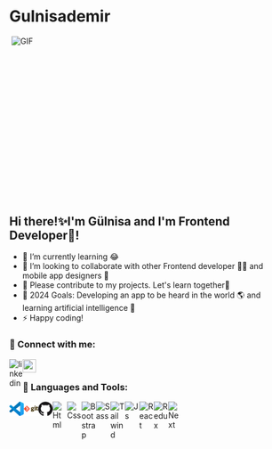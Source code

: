 # Gulnisademir

<img align="right" alt="GIF" src="https://github.com/abhisheknaiidu/abhisheknaiidu/blob/master/code.gif?raw=true" width="500" height="320" />

## Hi there!✨I'm Gülnisa and I'm Frontend Developer🚀!
- 🌱 I’m currently learning 😂
- 👯 I’m looking to collaborate with other Frontend developer 👩‍💻 and mobile app designers 🎨
- 🤔 Please contribute to my projects. Let's learn together🚀
- 🥅 2024 Goals: Developing an app to be heard in the world 🌎 and learning artificial intelligence 🤖
- ⚡ Happy coding!

### 📩 Connect with me:
[<img align="left" alt="linkedin" width="24px" src="https://upload.wikimedia.org/wikipedia/commons/thumb/c/ca/LinkedIn_logo_initials.png/480px-LinkedIn_logo_initials.png" />][linkedin]
[<img align="left" height="24" width="24" src="https://cdn.pixabay.com/photo/2021/06/15/12/17/instagram-6338401_1280.png" />][instagram]


<br />

[instagram]: https://www.instagram.com/gulnisademir
[linkedin]: https://www.linkedin.com/in/gulnisademir/

### 🔧 Languages and Tools:

[<img align="left" alt="Visual Studio Code" width="26px" src="https://raw.githubusercontent.com/github/explore/80688e429a7d4ef2fca1e82350fe8e3517d3494d/topics/visual-studio-code/visual-studio-code.png" />][vsCode]
[<img align="left" alt="Git" width="26px" src="https://raw.githubusercontent.com/github/explore/80688e429a7d4ef2fca1e82350fe8e3517d3494d/topics/git/git.png" />][git]
[<img align="left" alt="GitHub" width="26px" src="https://raw.githubusercontent.com/github/explore/78df643247d429f6cc873026c0622819ad797942/topics/github/github.png" />][github]
[<img align="left" alt="Html" width="26px" src="https://cdn.icon-icons.com/icons2/2107/PNG/512/file_type_html_icon_130541.png" />][html]
[<img align="left" alt="Css" width="26px" src="https://upload.wikimedia.org/wikipedia/commons/thumb/6/62/CSS3_logo.svg/800px-CSS3_logo.svg.png" />][css]
[<img align="left" alt="Bootstrap" width="26px" src="https://upload.wikimedia.org/wikipedia/commons/thumb/b/b2/Bootstrap_logo.svg/800px-Bootstrap_logo.svg.png" />][bootstrap]
[<img align="left" alt="Sass" width="26px" src="https://upload.wikimedia.org/wikipedia/commons/thumb/9/96/Sass_Logo_Color.svg/2560px-Sass_Logo_Color.svg.png" />][sass]
[<img align="left" alt="Tailwind" width="26px" src="https://seeklogo.com/images/T/tailwind-css-logo-5AD4175897-seeklogo.com.png" />][tailwind]
[<img align="left" alt="Js" width="26px" src="https://www.freepnglogos.com/uploads/javascript-png/javascript-logo-transparent-logo-javascript-images-3.png" />][js]
[<img align="left" alt="React" width="26px" src="https://upload.wikimedia.org/wikipedia/commons/thumb/a/a7/React-icon.svg/2300px-React-icon.svg.png" />][react]
[<img align="left" alt="Redux" width="26px" src="https://e7.pngegg.com/pngimages/669/447/png-clipart-redux-react-javascript-freecodecamp-npm-others-miscellaneous-purple-thumbnail.png" />][redux]
[<img align="left" alt="Next" width="26px" src="https://static-00.iconduck.com/assets.00/nextjs-icon-2048x1234-pqycciiu.png" />][next]

<br />

[vsCode]: https://code.visualstudio.com/
[git]: https://git-scm.com/
[github]: https://github.com/gulnisademir
[html]: https://www.w3schools.com/html/html_intro.asp
[css]: https://www.w3schools.com/css/css_intro.asp
[bootstrap]: https://getbootstrap.com/
[sass]: https://sass-lang.com/
[tailwind]: https://tailwindcss.com/
[js]: https://developer.mozilla.org/en-US/docs/Web/JavaScript
[react]: https://react.dev/
[redux]: https://redux.js.org/
[next]: [https://redux.js.org/](https://nextjs.org/)https://nextjs.org/
<br />
<br />
